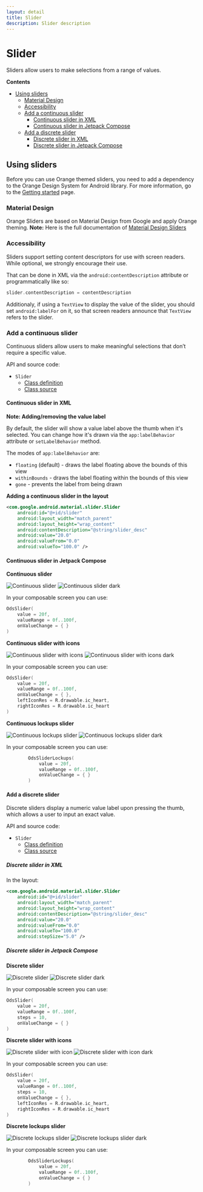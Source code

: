 ```yaml
---
layout: detail
title: Slider
description: Slider description
---
```


# Slider

Sliders allow users to make selections from a range of values.

**Contents**

* [Using sliders](#using-sliders)
  * [Material Design](#material-design)
  * [Accessibility](#accessibility)
  * [Add a continuous slider](#add-a-continuous-slider)
    * [Continuous slider in XML](#continuous-slider-in-xml)
    * [Continuous slider in Jetpack Compose](#continuous-slider-in-jetpack-compose)
  * [Add a discrete slider](#add-a-discrete-slider)
    * [Discrete slider in XML](#discrete-slider-in-xml)
    * [Discrete slider in Jetpack Compose](#discrete-slider-in-jetpack-compose)

## Using sliders

Before you can use Orange themed sliders, you need to add a dependency to the Orange Design System
for Android library. For more information, go to the
[Getting started](../getting-started.md) page.

### Material Design

Orange Sliders are based on Material Design from Google and apply Orange theming.
**Note:** Here is the full documentation
of [Material Design Sliders](https://material.io/components/sliders/)

### Accessibility

Sliders support setting content descriptors for use with screen readers. While
optional, we strongly encourage their use.

That can be done in XML via the `android:contentDescription` attribute or
programmatically like so:

```kt
slider.contentDescription = contentDescription
```

Additionaly, if using a `TextView` to display the value of the slider, you
should set `android:labelFor` on it, so that screen readers announce that
`TextView` refers to the slider.

### Add a continuous slider

Continuous sliders allow users to make meaningful selections that don’t require
a specific value.

API and source code:

*   `Slider`
    *   [Class definition](https://developer.android.com/reference/com/google/android/material/slider/Slider)
    *   [Class source](https://github.com/material-components/material-components-android/tree/master/lib/java/com/google/android/material/slider/Slider.java)

#### Continuous slider in XML

**Note: Adding/removing the value label**

By default, the slider will show a value label above the thumb when it's
selected. You can change how it's drawn via the `app:labelBehavior` attribute or
`setLabelBehavior` method.

The modes of `app:labelBehavior` are:

*   `floating` (default) - draws the label floating above the bounds of this
    view
*   `withinBounds` - draws the label floating within the bounds of this view
*   `gone` - prevents the label from being drawn

**Adding a continuous slider in the layout**

```xml
<com.google.android.material.slider.Slider
    android:id="@+id/slider"
    android:layout_width="match_parent"
    android:layout_height="wrap_content"
    android:contentDescription="@string/slider_desc"
    android:value="20.0"
    android:valueFrom="0.0"
    android:valueTo="100.0" />
```

#### Continuous slider in Jetpack Compose

**Continuous slider**

![Continuous slider](images/slider_continuous_light.png) ![Continuous slider dark](images/slider_continuous_dark.png)

In your composable screen you can use:

```kotlin
OdsSlider(
    value = 20f,
    valueRange = 0f..100f,
    onValueChange = { }
)
```

**Continuous slider with icons**

![Continuous slider with icons](images/slider_continuous_with_icon_light.png) ![Continuous slider with icons dark](images/slider_continuous_with_icon_dark.png)

In your composable screen you can use:

```kotlin
OdsSlider(
    value = 20f,
    valueRange = 0f..100f,
    onValueChange = { },
    leftIconRes = R.drawable.ic_heart,
    rightIconRes = R.drawable.ic_heart
)
```

**Continuous lockups slider**

![Continuous lockups slider](images/slider_continuous_lockups_light.png) ![Continuous lockups slider dark](images/slider_continuous_lockups_light.png)

In your composable screen you can use:

```kotlin
        OdsSliderLockups(
            value = 20f,
            valueRange = 0f..100f,
            onValueChange = { }
        )
```


#### Add a discrete slider

Discrete sliders display a numeric value label upon pressing the thumb, which
allows a user to input an exact value.

API and source code:

*   `Slider`
    *   [Class definition](https://developer.android.com/reference/com/google/android/material/slider/Slider)
    *   [Class source](https://github.com/material-components/material-components-android/tree/master/lib/java/com/google/android/material/slider/Slider.java)
    
##### Discrete slider in XML

In the layout:

```xml
<com.google.android.material.slider.Slider
    android:id="@+id/slider"
    android:layout_width="match_parent"
    android:layout_height="wrap_content"
    android:contentDescription="@string/slider_desc"
    android:value="20.0"
    android:valueFrom="0.0"
    android:valueTo="100.0"    
    android:stepSize="5.0" />
```

##### Discrete slider in Jetpack Compose

**Discrete slider**

![Discrete slider](images/slider_discrete_light.png) ![Discrete slider dark](images/slider_discrete_dark.png)

In your composable screen you can use:

```kotlin
OdsSlider(
    value = 20f,
    valueRange = 0f..100f,
    steps = 10,
    onValueChange = { }
)
```

**Discrete slider with icons**

![Discrete slider with icon](images/slider_discrete_with_icon_light.png) ![Discrete slider with icon dark](images/slider_discrete_with_icon_dark.png)

In your composable screen you can use:

```kotlin
OdsSlider(
    value = 20f,
    valueRange = 0f..100f,
    steps = 10,
    onValueChange = { },
    leftIconRes = R.drawable.ic_heart,
    rightIconRes = R.drawable.ic_heart
)
```

**Discrete lockups slider**

![Discrete lockups slider](images/slider_discrete_lockups_light.png) ![Discrete lockups slider dark](images/slider_discrete_lockups_dark.png)

In your composable screen you can use:

```kotlin
        OdsSliderLockups(
            value = 20f,
            valueRange = 0f..100f,
            onValueChange = { }
        )
```
